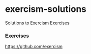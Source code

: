 # exercism-solutions
Solutions to [Exercism](https://exercism.org) Exercises

### Exercises
https://github.com/exercism
